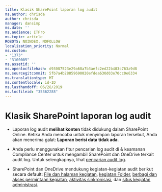 ```yaml
---
title: Klasik SharePoint laporan log audit
ms.author: chrisda
author: chrisda
manager: dansimp
ms.date: ''
ms.audience: ITPro
ms.topic: article
ROBOTS: NOINDEX, NOFOLLOW
localization_priority: Normal
ms.custom:
- "1373"
- "3100005"
ms.assetid: ''
ms.openlocfilehash: d93087523e29a68a7b3aefc2ed22b403c763a9d8
ms.sourcegitcommit: 5fb7a4b28859690020efdea630d03e70cc0e6334
ms.translationtype: MT
ms.contentlocale: id-ID
ms.lasthandoff: 06/28/2019
ms.locfileid: "35362288"
---
```

# <a name="classic-sharepoint-audit-log-reports"></a>Klasik SharePoint laporan log audit

- Laporan log audit **melihat konten** tidak didukung dalam SharePoint Online. Ketika Anda mencoba untuk menyimpan laporan tersebut, Anda akan menerima galat: **Laporan berisi data tidak ada**.

- Anda perlu menggunakan fitur pencarian log audit di & keamanan Compliance Center untuk mengambil SharePoint dan OneDrive terkait audit log. Untuk selengkapnya, lihat [pencarian audit log](https://docs.microsoft.com/office365/securitycompliance/search-the-audit-log-in-security-and-compliance#search-the-audit-log).

- SharePoint dan OneDrive mendukung kegiatan-kegiatan audit berikut secara default: [File dan halaman kegiatan](https://docs.microsoft.com/office365/securitycompliance/search-the-audit-log-in-security-and-compliance#file-and-page-activities), [kegiatan Folder](https://docs.microsoft.com/office365/securitycompliance/search-the-audit-log-in-security-and-compliance#folder-activities), [berbagi dan akses permintaan kegiatan](https://docs.microsoft.com/office365/securitycompliance/search-the-audit-log-in-security-and-compliance#sharing-and-access-request-activities), [aktivitas sinkronisasi](https://docs.microsoft.com/office365/securitycompliance/search-the-audit-log-in-security-and-compliance#synchronization-activities), dan [situs kegiatan administrasi](https://docs.microsoft.com/office365/securitycompliance/search-the-audit-log-in-security-and-compliance#site-administration-activities).
